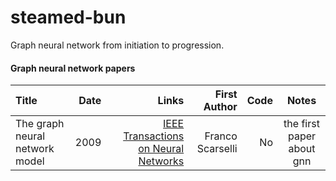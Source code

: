 # steamed-bun
Graph neural network from initiation to progression.


#### Graph neural network papers

Title | Date | Links |First Author| Code| Notes |
:---- |-----:|------:|-----------:|------------:|:-----:
The graph neural network model | 2009 | [IEEE Transactions on Neural Networks](https://ieeexplore.ieee.org/stamp/stamp.jsp?tp=&arnumber=4700287&tag=1) | Franco Scarselli | No | the first paper about gnn |


